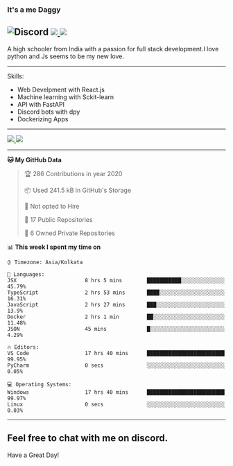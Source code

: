 
### It's a me Daggy

![Discord](https://img.shields.io/discord/491175207122370581?color=black&label=Discord&logo=discord) ![](https://img.shields.io/endpoint?url=https://dev.discordprofiles.me/api/badge/vscode/491174779278065689)<a href="https://github.com/Daggy1234">
  <img src="https://komarev.com/ghpvc/?username=Daggy1234&style=flat-square" />
</a>
 ----

A high schooler from India with a passion for full stack development.I love python and Js seems to be my new love. 

-----

Skills:

- Web Develpment with React.js
- Machine learning with Sckit-learn
- API with FastAPI
- Discord bots with dpy
- Dockerizing Apps

-----
<a href="https://github.com/Daggy1234">
  <img src="https://github-readme-stats.vercel.app/api?username=Daggy1234&show_icons=true&hide_border=true" />
</a><a href="https://github.com/Daggy1234">
  <img src="https://github-readme-stats.vercel.app/api/top-langs/?username=Daggy1234&layout=compact" />
</a>

---

<!--START_SECTION:waka-->
**🐱 My GitHub Data** 

> 🏆 286 Contributions in year 2020
 > 
> 📦 Used 241.5 kB in GitHub's Storage 
 > 
> 🚫 Not opted to Hire
 > 
> 📜 17 Public Repositories 
 > 
> 🔑 6 Owned Private Repositories 

📊 **This week I spent my time on** 

```text
⌚︎ Timezone: Asia/Kolkata

💬 Languages: 
JSX                      8 hrs 5 mins        ███████████░░░░░░░░░░░░░░   45.79% 
TypeScript               2 hrs 53 mins       ████░░░░░░░░░░░░░░░░░░░░░   16.31% 
JavaScript               2 hrs 27 mins       ███░░░░░░░░░░░░░░░░░░░░░░   13.9% 
Docker                   2 hrs 1 min         ██░░░░░░░░░░░░░░░░░░░░░░░   11.48% 
JSON                     45 mins             █░░░░░░░░░░░░░░░░░░░░░░░░   4.29%

🔥 Editors: 
VS Code                  17 hrs 40 mins      █████████████████████████   99.95% 
PyCharm                  0 secs              ░░░░░░░░░░░░░░░░░░░░░░░░░   0.05%

💻 Operating Systems: 
Windows                  17 hrs 40 mins      █████████████████████████   99.97% 
Linux                    0 secs              ░░░░░░░░░░░░░░░░░░░░░░░░░   0.03%

```


<!--END_SECTION:waka-->

---

Feel free to chat with me on discord.
-----
Have a Great Day!
